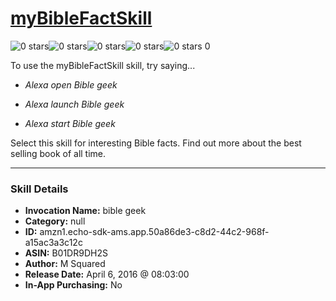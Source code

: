 # [myBibleFactSkill](http://alexa.amazon.com/#skills/amzn1.echo-sdk-ams.app.50a86de3-c8d2-44c2-968f-a15ac3a3c12c)
![0 stars](../../images/ic_star_border_black_18dp_1x.png)![0 stars](../../images/ic_star_border_black_18dp_1x.png)![0 stars](../../images/ic_star_border_black_18dp_1x.png)![0 stars](../../images/ic_star_border_black_18dp_1x.png)![0 stars](../../images/ic_star_border_black_18dp_1x.png) 0

To use the myBibleFactSkill skill, try saying...

* *Alexa open Bible geek*

* *Alexa launch Bible geek*

* *Alexa start Bible geek*

Select this skill for interesting Bible facts. Find out more about the best selling book of all time.

***

### Skill Details

* **Invocation Name:** bible geek
* **Category:** null
* **ID:** amzn1.echo-sdk-ams.app.50a86de3-c8d2-44c2-968f-a15ac3a3c12c
* **ASIN:** B01DR9DH2S
* **Author:** M Squared 
* **Release Date:** April 6, 2016 @ 08:03:00
* **In-App Purchasing:** No
